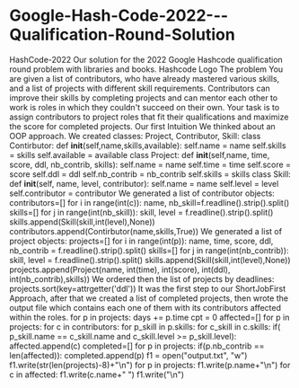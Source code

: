# Google-Hash-Code-2022---Qualification-Round-Solution
HashCode-2022 Our solution for the 2022 Google Hashcode qualification round problem with libraries and books.  Hashcode Logo  The problem You are given a list of contributors, who have already mastered various skills, and a list of projects with different skill requirements. Contributors can improve their skills by completing projects and can mentor each other to work is roles in which they couldn't succeed on their own. Your task is to assign contributors to project roles that fit their qualifications and maximize the score for completed projects.  Our first Intuition We thinked about an OOP approach. We created classes: Project, Contributor, Skill:  class Contirbutor:     def __init__(self,name,skills,available):         self.name = name         self.skills = skills         self.available = available  class Project:     def __init__(self,name, time, score, ddl, nb_contrib, skills):         self.name = name         self.time = time         self.score = score         self.ddl = ddl         self.nb_contrib = nb_contrib         self.skills = skills  class Skill:     def __init__(self, name, level, contributor):         self.name = name         self.level = level         self.contributor = contributor We generated a list of contributor objects:  contributors=[] for i in range(int(c)):     name, nb_skill=f.readline().strip().split()     skills=[]     for j in range(int(nb_skill)):         skill, level = f.readline().strip().split()          skills.append(Skill(skill,int(level),None))     contributors.append(Contirbutor(name,skills,True)) We generated a list of project objects:  projects=[] for i in range(int(p)):     name, time, score, ddl, nb_contrib = f.readline().strip().split()     skills=[]     for j in range(int(nb_contrib)):         skill, level = f.readline().strip().split()         skills.append(Skill(skill,int(level),None))     projects.append(Project(name, int(time), int(score), int(ddl), int(nb_contrib),skills)) We ordered then the list of projects by deadlines: projects.sort(key=attrgetter('ddl')) It was the first step to our ShortJobFirst Approach, after that we created a list of completed projects, then wrote the output file which contains each one of them with its contributors affected within the roles.  for p in projects:     days += p.time  cpt = 0  affected=[]  for p in projects:     for c in contributors:         for p_skill in p.skills:             for c_skill in c.skills:                 if( p_skill.name == c_skill.name and c_skill.level >= p_skill.level):                     affected.append(c)  completed=[]  for p in projects:     if(p.nb_contrib == len(affected)):         completed.append(p)  f1 = open("output.txt", "w")  f1.write(str(len(projects)-8)+"\n") for p in projects:     f1.write(p.name+"\n")     for c in affected:         f1.write(c.name+" ")     f1.write("\n")
